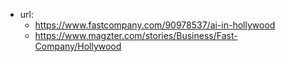 
- url:
  - https://www.fastcompany.com/90978537/ai-in-hollywood
  - https://www.magzter.com/stories/Business/Fast-Company/Hollywood